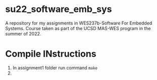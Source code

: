 # su22_software_emb_sys
A repository for my assignments in WES237b-Software For Embedded Systems. Course taken as part of the UCSD MAS-WES program in the summer of 2022. 
# Compile INstructions
1. In assignment1 folder run command `make`
1. 
